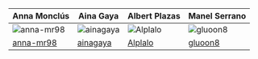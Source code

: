 |  Anna Monclús  |  Aina Gaya  |  Albert Plazas   |  Manel Serrano  |
| -------------- | ----------------- | ------------------ | ------------- |
| ![anna-mr98](https://github.com/malsinac.png "anna-mr98") | ![ainagaya](https://github.com/maitanefarinas.png "ainagaya") | ![Alplalo](https://github.com/diegonti.png "Alplalo") | ![gluoon8](https://github.com/gluoon8.png "gluoon8") |
| [anna-mr98](https://github.com/anna-mr98)                                 | [ainagaya](https://github.com/ainagaya)| [Alplalo](https://github.com/Alplalo)                                  | [gluoon8](https://github.com/gluoon8)                                  |



